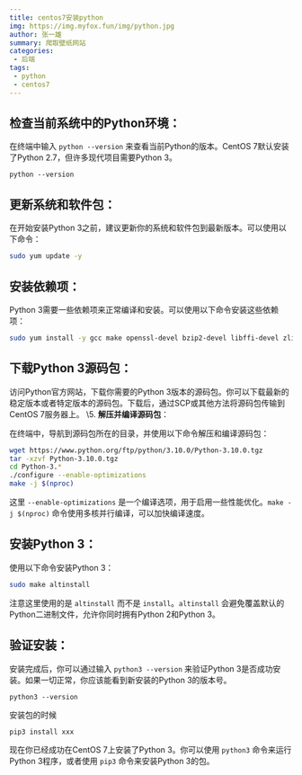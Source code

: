 ```yaml
---
title: centos7安装python
img: https://img.myfox.fun/img/python.jpg
author: 张一雄
summary: 爬取壁纸网站
categories:
 - 后端
tags:
 - python
 - centos7
---
```


## 检查当前系统中的Python环境：

在终端中输入 `python --version` 来查看当前Python的版本。CentOS 7默认安装了Python 2.7，但许多现代项目需要Python 3。

```shell
python --version
```

## 更新系统和软件包：

在开始安装Python 3之前，建议更新你的系统和软件包到最新版本。可以使用以下命令：

```bash
sudo yum update -y
```

## 安装依赖项：

Python 3需要一些依赖项来正常编译和安装。可以使用以下命令安装这些依赖项：

```bash
sudo yum install -y gcc make openssl-devel bzip2-devel libffi-devel zlib-devel
```

## 下载Python 3源码包：

访问Python官方网站，下载你需要的Python 3版本的源码包。你可以下载最新的稳定版本或者特定版本的源码包。下载后，通过SCP或其他方法将源码包传输到CentOS 7服务器上。
\5. **解压并编译源码包**：

在终端中，导航到源码包所在的目录，并使用以下命令解压和编译源码包：

```bash
wget https://www.python.org/ftp/python/3.10.0/Python-3.10.0.tgz
tar -xzvf Python-3.10.0.tgz
cd Python-3.*  
./configure --enable-optimizations  
make -j $(nproc)
```

这里 `--enable-optimizations` 是一个编译选项，用于启用一些性能优化。`make -j $(nproc)` 命令使用多核并行编译，可以加快编译速度。

## 安装Python 3：

使用以下命令安装Python 3：

```bash
sudo make altinstall
```

注意这里使用的是 `altinstall` 而不是 `install`。`altinstall` 会避免覆盖默认的Python二进制文件，允许你同时拥有Python 2和Python 3。

## 验证安装：

安装完成后，你可以通过输入 `python3 --version` 来验证Python 3是否成功安装。如果一切正常，你应该能看到新安装的Python 3的版本号。

```shell
python3 --version
```

安装包的时候

```shell
pip3 install xxx
```

现在你已经成功在CentOS 7上安装了Python 3。你可以使用 `python3` 命令来运行Python 3程序，或者使用 `pip3` 命令来安装Python 3的包。
